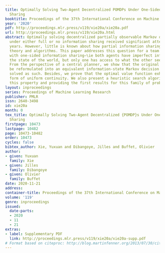 ```yaml
---
title: Optimally Solving Two-Agent Decentralized POMDPs Under One-Sided Information
  Sharing
booktitle: Proceedings of the 37th International Conference on Machine Learning
year: '2020'
pdf: http://proceedings.mlr.press/v119/xie20a/xie20a.pdf
url: http://proceedings.mlr.press/v119/xie20a.html
abstract: Optimally solving decentralized partially observable Markov decision processes
  under either full or no information sharing received significant attention in recent
  years. However, little is known about how partial information sharing affects existing
  theory and algorithms. This paper addresses this question for a team of two agents,
  with one-sided information sharing—\ie both agents have imperfect information about
  the state of the world, but only one has access to what the other sees and does.
  From the perspective of a central planner, we show that the original problem can
  be reformulated into an equivalent information-state Markov decision process and
  solved as such. Besides, we prove that the optimal value function exhibits a specific
  form of uniform continuity. We also present a heuristic search algorithm utilizing
  this property and providing the first results for this family of problems.
layout: inproceedings
series: Proceedings of Machine Learning Research
publisher: PMLR
issn: 2640-3498
id: xie20a
month: 0
tex_title: Optimally Solving Two-Agent Decentralized {POMDP}s Under One-Sided Information
  Sharing
firstpage: 10473
lastpage: 10482
page: 10473-10482
order: 10473
cycles: false
bibtex_author: Xie, Yuxuan and Dibangoye, Jilles and Buffet, Olivier
author:
- given: Yuxuan
  family: Xie
- given: Jilles
  family: Dibangoye
- given: Olivier
  family: Buffet
date: 2020-11-21
address: 
container-title: Proceedings of the 37th International Conference on Machine Learning
volume: '119'
genre: inproceedings
issued:
  date-parts:
  - 2020
  - 11
  - 21
extras:
- label: Supplementary PDF
  link: http://proceedings.mlr.press/v119/xie20a/xie20a-supp.pdf
# Format based on citeproc: http://blog.martinfenner.org/2013/07/30/citeproc-yaml-for-bibliographies/
---
```

